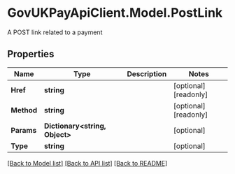 # GovUKPayApiClient.Model.PostLink
A POST link related to a payment

## Properties

Name | Type | Description | Notes
------------ | ------------- | ------------- | -------------
**Href** | **string** |  | [optional] [readonly] 
**Method** | **string** |  | [optional] [readonly] 
**Params** | **Dictionary&lt;string, Object&gt;** |  | [optional] 
**Type** | **string** |  | [optional] 

[[Back to Model list]](../README.md#documentation-for-models) [[Back to API list]](../README.md#documentation-for-api-endpoints) [[Back to README]](../README.md)

